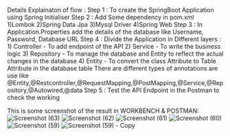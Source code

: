 Details Explainaton of flow :
Step 1 : To create the SpringBoot Application using Spring Initialiser
Step 2 : Add Some dependency in pom.xml  
        1)Lombok
        2)Spring Data Jpa
        3)Mysql Driver
        4)Spring Web
Step 3 : In Application.Properties add the details of the database like Username, Password, Database URL 
Step 4 : Divide the Application in Different layers :
         1) Controller - To add endpoint of the API 
         2) Service -  To write the business logic 
         3) Repository - To manage the database and Entity to reflect the actual changes in the database 
         4) Entity - To convert the class Attribute to Table Attribute in the database table 
         There are different types of annotations are use like @Entity,@Restcontroller,@RequestMapping,@PostMapping,@Service,@Repository,@Autowired,@data
Step 5 : Test the API Endpoint in the Postman to check the working 

This is some screenshot of the result in WORKBENCH & POSTMAN: 
![Screenshot (63)](https://github.com/user-attachments/assets/2c0a7f96-589d-4eb9-b90a-b4d059883fea)
![Screenshot (62)](https://github.com/user-attachments/assets/57ef9cd2-836d-4500-890c-fddef86ebbc9)
![Screenshot (61)](https://github.com/user-attachments/assets/30f2ad1b-e9f6-48c4-9cdc-159342df281f)
![Screenshot (60)](https://github.com/user-attachments/assets/4f6e29c8-175d-40ff-9f72-259837516532)
![Screenshot (59)](https://github.com/user-attachments/assets/3f7670bd-ee3f-45b7-b477-7d85db6c56c1)
![Screenshot (59) - Copy](https://github.com/user-attachments/assets/6e5350cd-38b6-485c-accc-da6bcffdec76)




